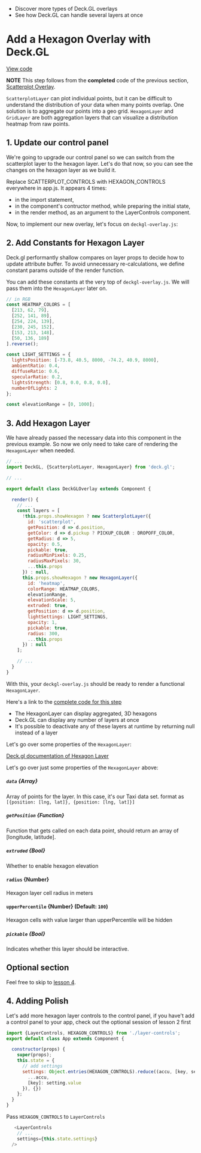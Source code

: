 <!-- INJECT:"GeospatialAppHexagonOverlay" heading -->

<ul class="insert learning-objectives">
  <li>Discover more types of Deck.GL overlays</li>
  <li>See how Deck.GL can handle several layers at once</li>
</ul>

# Add a Hexagon Overlay with Deck.GL
[View code](https://github.com/uber-common/vis-academy/tree/master/src/demos/building-a-geospatial-app/3-hexagon-overlay)

**NOTE** This step follows from the **completed** code of the previous section,
[Scatterplot Overlay](#/building-a-geospatial-app/2-scatterplot-overlay.md).

`ScatterplotLayer` can plot individual points, but it can be difficult to understand the distribution of your data when many points overlap. One solution is to aggregate our points into a geo grid. `HexagonLayer` and `GridLayer` are both aggregation layers that can visualize a distribution heatmap from raw points.

## 1. Update our control panel
We're going to upgrade our control panel so we can switch from the scatterplot layer to the hexagon layer. Let's do that now, so you can see the changes on the hexagon layer as we build it.

Replace SCATTERPLOT_CONTROLS with HEXAGON_CONTROLS everywhere in app.js. It appears 4 times:
- in the import statement,
- in the component's contructor method, while preparing the initial state,
- in the render method, as an argument to the LayerControls component.

Now, to implement our new overlay, let's focus on `deckgl-overlay.js`:

## 2. Add Constants for Hexagon Layer

Deck.gl performantly shallow compares on layer props to decide how to update attribute buffer.
To avoid unnecessary re-calculations, we define constant params outside of the render function.

You can add these constants at the very top of `deckgl-overlay.js`.
We will pass them into the `HexagonLayer` later on.

```js
// in RGB
const HEATMAP_COLORS = [
  [213, 62, 79],
  [252, 141, 89],
  [254, 224, 139],
  [230, 245, 152],
  [153, 213, 148],
  [50, 136, 189]
].reverse();

const LIGHT_SETTINGS = {
  lightsPosition: [-73.8, 40.5, 8000, -74.2, 40.9, 8000],
  ambientRatio: 0.4,
  diffuseRatio: 0.6,
  specularRatio: 0.2,
  lightsStrength: [0.8, 0.0, 0.8, 0.0],
  numberOfLights: 2
};

const elevationRange = [0, 1000];
```

## 3. Add Hexagon Layer

We have already passed the necessary data into this component in the previous example. So now we only need to take care of rendering the `HexagonLayer` when needed.

```js
// ...
import DeckGL, {ScatterplotLayer, HexagonLayer} from 'deck.gl';

// ...

export default class DeckGLOverlay extends Component {

  render() {
    // ...
    const layers = [
      !this.props.showHexagon ? new ScatterplotLayer({
        id: 'scatterplot',
        getPosition: d => d.position,
        getColor: d => d.pickup ? PICKUP_COLOR : DROPOFF_COLOR,
        getRadius: d => 5,
        opacity: 0.5,
        pickable: true,
        radiusMinPixels: 0.25,
        radiusMaxPixels: 30,
        ...this.props
      }) : null,
      this.props.showHexagon ? new HexagonLayer({
        id: 'heatmap',
        colorRange: HEATMAP_COLORS,
        elevationRange,
        elevationScale: 5,
        extruded: true,
        getPosition: d => d.position,
        lightSettings: LIGHT_SETTINGS,
        opacity: 1,
        pickable: true,
        radius: 300,
        ...this.props
      }) : null
    ];

    // ...
  }
}
```

With this, your `deckgl-overlay.js` should be ready to render a functional `HexagonLayer`.

Here's a link to the [complete code for this step](https://github.com/uber-common/vis-academy/tree/master/src/demos/building-a-geospatial-app/hexagon-overlay)

<ul class="insert takeaways">
  <li>The HexagonLayer can display aggregated, 3D hexagons</li>
  <li>Deck.GL can display any number of layers at once</li>
  <li>It's possible to deactivate any of these layers at runtime by returning null instead of a layer</li>
</ul>

Let's go over some properties of the `HexagonLayer`:

[Deck.gl documentation of Hexagon Layer](https://uber.github.io/deck.gl/#/layer-catalog/hexagon-layer)

Let's go over just some properties of the `HexagonLayer` above:

##### `data` {Array}
Array of points for the layer. In this case, it's our Taxi data set.
format as `[{position: [lng, lat]}, {position: [lng, lat]}]`

##### `getPosition` {Function}
Function that gets called on each data point, should return an array of [longitude, latitude].

##### `extruded` {Bool}
Whether to enable hexagon elevation

#### `radius` {Number}
Hexagon layer cell radius in meters

#### `upperPercentile` {Number} (Default: `100`)
Hexagon cells with value larger than upperPercentile will be hidden

##### `pickable` {Bool}
Indicates whether this layer should be interactive.

## Optional section

Feel free to skip to [lesson 4](https://uber-common.github.io/vis-academy/#/building-a-geospatial-app/4-a-basic-chart).

## 4. Adding Polish

Let's add more hexagon layer controls to the control panel, if you have't add a control panel to your app, check out the optional session of lesson 2 first

```js
import {LayerControls, HEXAGON_CONTROLS} from './layer-controls';
export default class App extends Component {

  constructor(props) {
    super(props);
    this.state = {
      // add settings
      settings: Object.entries(HEXAGON_CONTROLS).reduce((accu, [key, setting]) => ({
        ...accu,
        [key]: setting.value
      }), {})
    };
  }
}

```

Pass `HEXAGON_CONTROLS` to `LayerControls`
```js
   <LayerControls
    // ...
    settings={this.state.settings}
  />
```